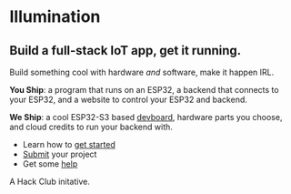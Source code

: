 # Illumination
## Build a full-stack IoT app, get it running.

Build something cool with hardware *and* software, make it happen IRL.

**You Ship**: a program that runs on an ESP32, a backend that connects to your ESP32, and a website to control your ESP32 and backend. 

**We Ship**: a cool ESP32-S3 based [devboard](https://www.adafruit.com/product/5483), hardware parts you choose, and cloud credits to run your backend with.

- Learn how to [get started](/docs/GETTING_STARTED.md)
- [Submit](/docs/SUBMIT.md) your project
- Get some [help](/docs/HELP.md)

A Hack Club initative.